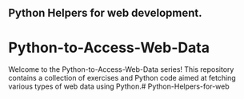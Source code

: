 ## Python Helpers for web development.


# Python-to-Access-Web-Data

Welcome to the Python-to-Access-Web-Data series! This repository contains a collection of exercises and Python code aimed at fetching various types of web data using Python.# Python-Helpers-for-web